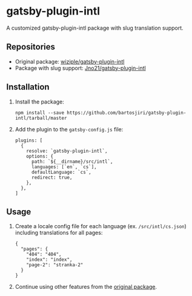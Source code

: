 # gatsby-plugin-intl

A customized gatsby-plugin-intl package with slug translation support.

## Repositories

- Original package: [wiziple/gatsby-plugin-intl](https://github.com/wiziple/gatsby-plugin-intl)
- Package with slug support: [Jno21/gatsby-plugin-intl](https://github.com/Jno21/gatsby-plugin-intl)


## Installation

1. Install the package:
    ```
    npm install --save https://github.com/bartosjiri/gatsby-plugin-intl/tarball/master
    ```
2. Add the plugin to the `gatsby-config.js` file:
    ```
    plugins: [
      {
        resolve: `gatsby-plugin-intl`,
        options: {
          path: `${__dirname}/src/intl`,
          languages: [`en`, `cs`],
          defaultLanguage: `cs`,
          redirect: true,
        },
      },
    ]
    ```
    
## Usage
1. Create a locale config file for each language (ex. `/src/intl/cs.json`) including translations for all pages:
    ```
    {
      "pages": {
        "404": "404",
        "index": "index",
        "page-2": "stranka-2"
      }
    }
    ```
2. Continue using other features from the [original package](https://github.com/wiziple/gatsby-plugin-intl).
